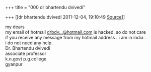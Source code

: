 +++
title = "000 dr bhartendu dvivedi"

+++
[[dr bhartendu dvivedi	2011-12-04, 19:10:49 [Source](https://groups.google.com/g/bvparishat/c/b_NibQI_GME)]]



my dears  
my email of hotmail [drbdv...@hotmail.com]() is hacked. so do not care  
if you receive any message from my hotmail address . i am in india .  
i do not need any help.  
Dr. Bhartendu dvivedi  
associate professor  
k.n.govt p.g.college  
gyanpur  

